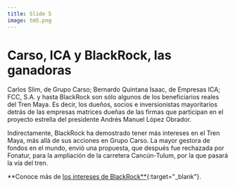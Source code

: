```yaml
---
title: Slide 5
image: tm5.png
---
```


# Carso, ICA y BlackRock, las ganadoras

Carlos Slim, de Grupo Carso; Bernardo Quintana Isaac, de Empresas ICA; FCC, S.A. y hasta BlackRock son sólo algunos de los beneficiarios reales del Tren Maya. Es decir, los dueños, socios e inversionistas mayoritarios detrás de las empresas matrices dueñas de las firmas que participan en el proyecto estrella del presidente Andrés Manuel López Obrador.

Indirectamente, BlackRock ha demostrado tener más intereses en el Tren Maya, más allá de sus acciones en Grupo Carso. La mayor gestora de fondos en el mundo, envió una propuesta, que después fue rechazada por Fonatur, para la ampliación de la carretera Cancún-Tulum, por la que pasará la vía del tren. 

**Conoce más de [los intereses de BlackRock**](/2020/12/02/el-interes-de-blackrock.html){:target="_blank"}. 
